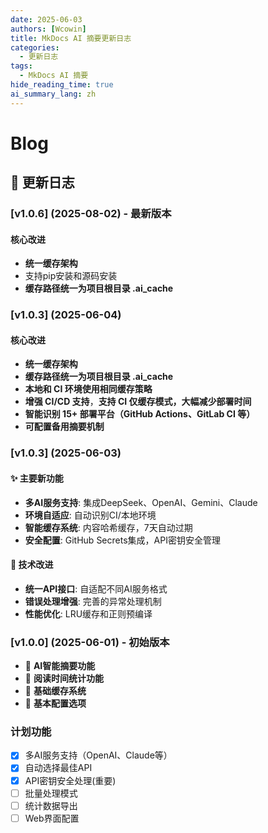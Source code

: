 ```yaml
---
date: 2025-06-03
authors: [Wcowin]
title: MkDocs AI 摘要更新日志
categories:
  - 更新日志
tags:
  - MkDocs AI 摘要
hide_reading_time: true
ai_summary_lang: zh
---
```

# Blog

## 📝 更新日志


### [v1.0.6] (2025-08-02) - 最新版本  

#### 核心改进
- **统一缓存架构**
- 支持pip安装和源码安装
- **缓存路径统一为项目根目录 .ai_cache**

### [v1.0.3] (2025-06-04) 

#### 核心改进

- **统一缓存架构**
- **缓存路径统一为项目根目录 .ai_cache**
- **本地和 CI 环境使用相同缓存策略**
- **增强 CI/CD 支持**，**支持 CI 仅缓存模式，大幅减少部署时间**
- **智能识别 15+ 部署平台（GitHub Actions、GitLab CI 等）**
- **可配置备用摘要机制**

### [v1.0.3] (2025-06-03)

#### ✨ 主要新功能
- **多AI服务支持**: 集成DeepSeek、OpenAI、Gemini、Claude
- **环境自适应**: 自动识别CI/本地环境
- **智能缓存系统**: 内容哈希缓存，7天自动过期
- **安全配置**: GitHub Secrets集成，API密钥安全管理

#### 🔧 技术改进
- **统一API接口**: 自适配不同AI服务格式
- **错误处理增强**: 完善的异常处理机制
- **性能优化**: LRU缓存和正则预编译

### [v1.0.0] (2025-06-01) - 初始版本
- 🤖 **AI智能摘要功能**  
- 📖 **阅读时间统计功能**  
- 💾 **基础缓存系统**  
- 🎯 **基本配置选项**  

### 计划功能
- [x] 多AI服务支持（OpenAI、Claude等）
- [x] 自动选择最佳API
- [x] API密钥安全处理(重要)
- [ ] 批量处理模式
- [ ] 统计数据导出
- [ ] Web界面配置
